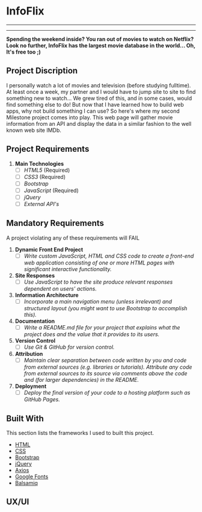 # InfoFlix
-----------
-----------


**Spending the weekend inside? You ran out of movies to watch on Netflix? Look no further, InfoFlix has the largest movie database in the world... Oh, It's free too ;)**

## Project Discription
I personally watch a lot of movies and television (before studying fulltime). At least once a week, my partner and I would have to jump site to site to find something new to watch... We grew tired of this, and in some cases, would find something else to do! But now that I have learned how to build web apps, why not build something I can use? So here's where my second Milestone project comes into play. This web page will gather movie information from an API and display the data in a similar fashion to the well known web site IMDb.


## Project Requirements 

1. **Main Technologies**  <br/>
    - [ ] *HTML5* (Required) <br/>
    - [ ] *CSS3* (Required) <br/>
    - [ ] *Bootstrap* <br/>
    - [ ] *JavaScript* (Required) <br/>
    - [ ] *jQuery* <br/>
    - [ ] *External API's* <br/>

## Mandatory Requirements
A project violating any of these requirements will FAIL

1. **Dynamic Front End Project**  <br/>
    - [ ] *Write custom JavaScript, HTML and CSS code to create a front-end web application consisting of one or more HTML pages with significant interactive functionality.* 
2. **Site Responses**  <br/>
    - [ ] *Use JavaScript to have the site produce relevant responses dependent on users' actions.*
3. **Information Architecture**  <br/>
    - [ ] *Incorporate a main navigation menu (unless irrelevant) and structured layout (you might want to use Bootstrap to accomplish this).*  
4. **Documentation**  <br/>
    - [ ] *Write a README.md file for your project that explains what the project does and the value that it provides to its users.*
5. **Version Control**  <br/>
    - [ ] *Use Git & GitHub for version control.*
6. **Attribution**  <br/>
    - [ ] *Maintain clear separation between code written by you and code from external sources (e.g. libraries or tutorials). Attribute any code from external sources to its source via comments above the code and (for larger dependencies) in the README.*
7. **Deployment**  <br/>
    - [ ] *Deploy the final version of your code to a hosting platform such as GitHub Pages.*

## Built With
This section lists the frameworks I used to built this project.
* [HTML](https://en.wikipedia.org/wiki/HTML)
* [CSS](https://en.wikipedia.org/wiki/CSS)
* [Bootstrap](https://getbootstrap.com)
* [jQuery](https://jquery.com/)
* [Axios](https://www.npmjs.com/package/axios)
* [Google Fonts](https://fonts.google.com/)
* [Balsamiq](https://balsamiq.com/)

## UX/UI
